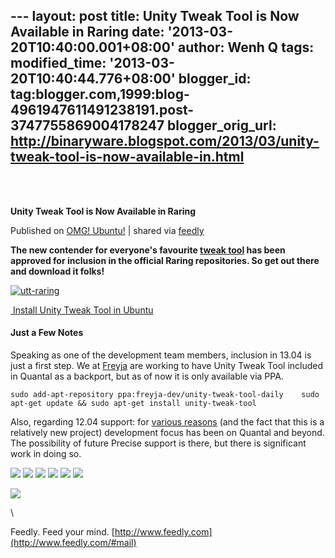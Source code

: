 --- layout: post title: Unity Tweak Tool is Now Available in Raring
date: '2013-03-20T10:40:00.001+08:00' author: Wenh Q tags:
modified\_time: '2013-03-20T10:40:44.776+08:00' blogger\_id:
tag:blogger.com,1999:blog-4961947611491238191.post-3747755869004178247
blogger\_orig\_url:
http://binaryware.blogspot.com/2013/03/unity-tweak-tool-is-now-available-in.html
---

\
  

**Unity Tweak Tool is Now Available in Raring**

Published on [OMG!
Ubuntu!](http://www.omgubuntu.co.uk/2013/03/unity-tweak-tool-is-now-available-in-raring?utm_source=feedburner&utm_medium=feed&utm_campaign=Feed%3A+d0od+(OMG!+Ubuntu!))
| shared via [feedly](http://www.feedly.com)

**The new contender for everyone's favourite [tweak
tool](http://www.omgubuntu.co.uk/2013/02/introducing-unity-tweak-tool)
has been approved for inclusion in the official Raring repositories. So
get out there and download it folks!**

[![utt-raring](http://www.omgubuntu.co.uk/wp-content/uploads/2013/03/utt-raring.png)](http://www.omgubuntu.co.uk/wp-content/uploads/2013/03/utt-raring.png)

[ Install Unity Tweak Tool in
Ubuntu](javascript:void(0); "Install Unity Tweak Tool in Ubuntu")

#### Just a Few Notes

Speaking as one of the development team members, inclusion in 13.04 is
just a first step. We at [Freyja](https://launchpad.net/~freyja-dev) are
working to have Unity Tweak Tool included in Quantal as a backport, but
as of now it is only available via PPA.

    sudo add-apt-repository ppa:freyja-dev/unity-tweak-tool-daily    sudo apt-get update && sudo apt-get install unity-tweak-tool

Also, regarding 12.04 support: for [various
reasons](https://answers.launchpad.net/unity-tweak-tool/+question/218487) (and
the fact that this is a relatively new project) development focus has
been on Quantal and beyond. The possibility of future Precise support is
there, but there is significant work in doing so.

[![](http://feeds.feedburner.com/~ff/d0od?i=y1QCm1-BXy0:_UNPRoACMrU:wBxX2hOkimM)](http://feeds.feedburner.com/~ff/d0od?a=y1QCm1-BXy0:_UNPRoACMrU:wBxX2hOkimM)
[![](http://feeds.feedburner.com/~ff/d0od?d=I9og5sOYxJI)](http://feeds.feedburner.com/~ff/d0od?a=y1QCm1-BXy0:_UNPRoACMrU:I9og5sOYxJI)
[![](http://feeds.feedburner.com/~ff/d0od?d=qj6IDK7rITs)](http://feeds.feedburner.com/~ff/d0od?a=y1QCm1-BXy0:_UNPRoACMrU:qj6IDK7rITs)
[![](http://feeds.feedburner.com/~ff/d0od?i=y1QCm1-BXy0:_UNPRoACMrU:V_sGLiPBpWU)](http://feeds.feedburner.com/~ff/d0od?a=y1QCm1-BXy0:_UNPRoACMrU:V_sGLiPBpWU)
[![](http://feeds.feedburner.com/~ff/d0od?i=y1QCm1-BXy0:_UNPRoACMrU:gIN9vFwOqvQ)](http://feeds.feedburner.com/~ff/d0od?a=y1QCm1-BXy0:_UNPRoACMrU:gIN9vFwOqvQ)
[![](http://feeds.feedburner.com/~ff/d0od?d=yIl2AUoC8zA)](http://feeds.feedburner.com/~ff/d0od?a=y1QCm1-BXy0:_UNPRoACMrU:yIl2AUoC8zA)

![](http://feeds.feedburner.com/~r/d0od/~4/y1QCm1-BXy0)

\

Feedly. Feed your mind.
[http://www.feedly.com](http://www.feedly.com/#mail)
